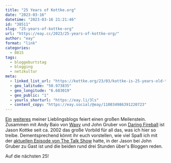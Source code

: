 ```yaml
---
title: "25 Years of Kottke.org"
date: "2023-03-16"
datetime: "2023-03-16 21:21:46"
id: "38511"
slug: "25-years-of-kottke-org"
url: "https://eay.cc/2023/25-years-of-kottke-org/"
author: "eay"
format: "link"
categories:
  - 0815
tags:
  - bloggeburtstag
  - blogging
  - netzkultur
meta:
  - linked_list_url: "https://kottke.org/23/03/kottke-is-25-years-old-today"
  - geo_latitude: "50.973835"
  - geo_longitude: "6.683019"
  - geo_public: "1"
  - yourls_shorturl: "https://eay.li/3ls"
  - content_copy: "https://eay.social/@eay/110034986391220723"
---
```


[Ein](https://eay.cc/2022/waxy-org-turns-20/) [weiteres](https://eay.cc/2022/daring-fireball-20/) meiner Lieblingsblogs feiert einen großen Meilenstein. Zusammen mit Andy Baio von [Waxy](https://waxy.org/) und John Gruber von [Daring Fireball](https://daringfireball.net/) ist Jason Kottke seit ca. 2002 das große Vorbild für all das, was ich hier so treibe. Dement­sprechend könnt ihr euch vorstellen, wie viel Spaß ich mit der [aktuellen Episode von The Talk Show](https://daringfireball.net/thetalkshow/2023/03/11/ep-370) hatte, in der Jason bei John Gruber zu Gast ist und die beiden rund drei Stunden über's Bloggen reden.

Auf die nächsten 25!
